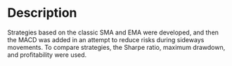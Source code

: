 # Description
Strategies based on the classic SMA and EMA were developed, and then the MACD was added in an attempt to reduce risks during sideways movements.
To compare strategies, the Sharpe ratio, maximum drawdown, and profitability were used.
